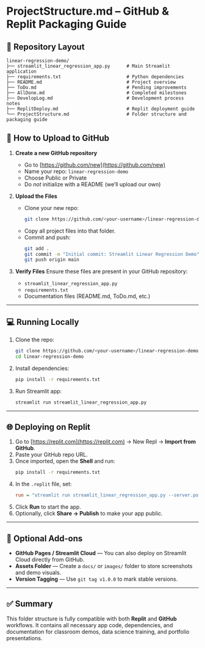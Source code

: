 # ProjectStructure.md – GitHub & Replit Packaging Guide

## 📁 Repository Layout
```
linear-regression-demo/
├── streamlit_linear_regression_app.py      # Main Streamlit application
├── requirements.txt                        # Python dependencies
├── README.md                               # Project overview
├── ToDo.md                                 # Pending improvements
├── AllDone.md                              # Completed milestones
├── DevelopLog.md                           # Development process notes
├── ReplitDeploy.md                         # Replit deployment guide
└── ProjectStructure.md                     # Folder structure and packaging guide
```

## 🚀 How to Upload to GitHub

1. **Create a new GitHub repository**
   - Go to [https://github.com/new](https://github.com/new)
   - Name your repo: `linear-regression-demo`
   - Choose Public or Private
   - Do *not* initialize with a README (we’ll upload our own)

2. **Upload the Files**
   - Clone your new repo:
     ```bash
     git clone https://github.com/<your-username>/linear-regression-demo.git
     ```
   - Copy all project files into that folder.
   - Commit and push:
     ```bash
     git add .
     git commit -m "Initial commit: Streamlit Linear Regression Demo"
     git push origin main
     ```

3. **Verify Files**
   Ensure these files are present in your GitHub repository:
   - `streamlit_linear_regression_app.py`
   - `requirements.txt`
   - Documentation files (README.md, ToDo.md, etc.)

---

## 💻 Running Locally

1. Clone the repo:
   ```bash
   git clone https://github.com/<your-username>/linear-regression-demo.git
   cd linear-regression-demo
   ```

2. Install dependencies:
   ```bash
   pip install -r requirements.txt
   ```

3. Run Streamlit app:
   ```bash
   streamlit run streamlit_linear_regression_app.py
   ```

---

## 🌐 Deploying on Replit

1. Go to [https://replit.com](https://replit.com) → New Repl → **Import from GitHub**.
2. Paste your GitHub repo URL.
3. Once imported, open the **Shell** and run:
   ```bash
   pip install -r requirements.txt
   ```
4. In the `.replit` file, set:
   ```ini
   run = "streamlit run streamlit_linear_regression_app.py --server.port=3000 --server.address=0.0.0.0"
   ```
5. Click **Run** to start the app.
6. Optionally, click **Share → Publish** to make your app public.

---

## 🧩 Optional Add-ons

- **GitHub Pages / Streamlit Cloud** — You can also deploy on Streamlit Cloud directly from GitHub.
- **Assets Folder** — Create a `docs/` or `images/` folder to store screenshots and demo visuals.
- **Version Tagging** — Use `git tag v1.0.0` to mark stable versions.

---

## ✅ Summary
This folder structure is fully compatible with both **Replit** and **GitHub** workflows. It contains all necessary app code, dependencies, and documentation for classroom demos, data science training, and portfolio presentations.